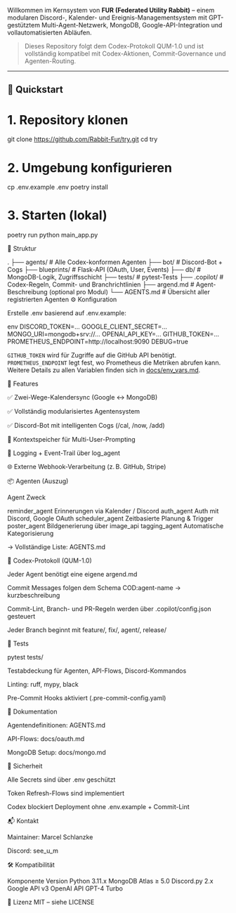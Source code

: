 

Willkommen im Kernsystem von **FUR (Federated Utility Rabbit)** – einem modularen Discord-, Kalender- und Ereignis-Managementsystem mit GPT-gestütztem Multi-Agent-Netzwerk, MongoDB, Google-API-Integration und vollautomatisierten Abläufen.

> Dieses Repository folgt dem Codex-Protokoll QUM-1.0 und ist vollständig kompatibel mit Codex-Aktionen, Commit-Governance und Agenten-Routing.

---

## 🚀 Quickstart

# 1. Repository klonen

git clone https://github.com/Rabbit-Fur/try.git
cd try

# 2. Umgebung konfigurieren

cp .env.example .env
poetry install

# 3. Starten (lokal)

poetry run python main_app.py

🧱 Struktur

.
├── agents/                # Alle Codex-konformen Agenten
├── bot/                   # Discord-Bot + Cogs
├── blueprints/           # Flask-API (OAuth, User, Events)
├── db/                   # MongoDB-Logik, Zugriffsschicht
├── tests/                # pytest-Tests
├── .copilot/             # Codex-Regeln, Commit- und Branchrichtlinien
├── argend.md             # Agent-Beschreibung (optional pro Modul)
└── AGENTS.md             # Übersicht aller registrierten Agenten
⚙️ Konfiguration

Erstelle .env basierend auf .env.example:

env
DISCORD_TOKEN=...
GOOGLE_CLIENT_SECRET=...
MONGO_URI=mongodb+srv://...
OPENAI_API_KEY=...
GITHUB_TOKEN=...
PROMETHEUS_ENDPOINT=http://localhost:9090
DEBUG=true

`GITHUB_TOKEN` wird für Zugriffe auf die GitHub API benötigt.
`PROMETHEUS_ENDPOINT` legt fest, wo Prometheus die Metriken abrufen kann.
Weitere Details zu allen Variablen finden sich in [docs/env_vars.md](docs/env_vars.md).

📡 Features

✅ Zwei-Wege-Kalendersync (Google ↔ MongoDB)

✅ Vollständig modularisiertes Agentensystem

✅ Discord-Bot mit intelligenten Cogs (/cal, /now, /add)

🧠 Kontextspeicher für Multi-User-Prompting

📁 Logging + Event-Trail über log_agent

🌐 Externe Webhook-Verarbeitung (z. B. GitHub, Stripe)

📦 Agenten (Auszug)

Agent	Zweck

reminder_agent	Erinnerungen via Kalender / Discord
auth_agent	Auth mit Discord, Google OAuth
scheduler_agent	Zeitbasierte Planung & Trigger
poster_agent	Bildgenerierung über image_api
tagging_agent	Automatische Kategorisierung

→ Vollständige Liste: AGENTS.md

📜 Codex-Protokoll (QUM-1.0)

Jeder Agent benötigt eine eigene argend.md

Commit Messages folgen dem Schema COD:agent-name → kurzbeschreibung

Commit-Lint, Branch- und PR-Regeln werden über .copilot/config.json gesteuert

Jeder Branch beginnt mit feature/, fix/, agent/, release/

🧪 Tests

pytest tests/

Testabdeckung für Agenten, API-Flows, Discord-Kommandos

Linting: ruff, mypy, black

Pre-Commit Hooks aktiviert (.pre-commit-config.yaml)

📄 Dokumentation

Agentendefinitionen: AGENTS.md

API-Flows: docs/oauth.md

MongoDB Setup: docs/mongo.md

🔐 Sicherheit

Alle Secrets sind über .env geschützt

Token Refresh-Flows sind implementiert

Codex blockiert Deployment ohne .env.example + Commit-Lint

📬 Kontakt

Maintainer: Marcel Schlanzke

Discord: see_u_m

🛠️ Kompatibilität

Komponente	Version
Python	3.11.x
MongoDB Atlas	≥ 5.0
Discord.py	2.x
Google API	v3
OpenAI API	GPT-4 Turbo

📜 Lizenz
MIT – siehe LICENSE


